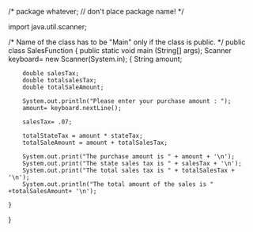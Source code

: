 /* package whatever; // don't place package name! */

import java.util.scanner;


/* Name of the class has to be "Main" only if the class is public. */
public class SalesFunction
{
	public static void main (String[] args); 
	Scanner keyboard= new Scanner(System.in);
	{
		String amount;
		
		double salesTax;
		double totalsalesTax;
		double totalSaleAmount;
		
		System.out.println("Please enter your purchase amount : ");
		amount= keyboard.nextLine();
		
		salesTax= .07;
		
		totalStateTax = amount * stateTax;
		totalSaleAmount = amount + totalSalesTax;
		
		System.out.print("The purchase amount is " + amount + '\n');
		System.out.print("The state sales tax is " + salesTax + '\n');
		System.out.print("The total sales tax is " + totalSalesTax + '\n');
		System.out.println("The total amount of the sales is " +totalSalesAmount+ '\n');
		
	}
}
